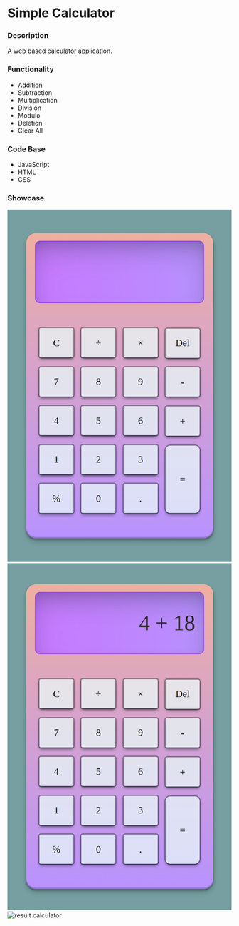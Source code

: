 # Simple Calculator

### Description
A web based calculator application.

### Functionality
* Addition
* Subtraction
* Multiplication
* Division
* Modulo
* Deletion
* Clear All

### Code Base
* JavaScript
* HTML
* CSS


### Showcase 
![](https://github.com/jclifford4/calculator/blob/main/images/calculator-blank.png?raw=true "blank calculator")
![](./images/calculator-equation.png "equation calculator")
![](https://github.com/jclifford4/calculator/images/calculator-result.png "result calculator")
